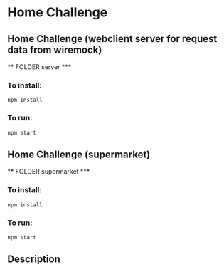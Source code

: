 # Home Challenge


## Home Challenge (webclient server for request data from wiremock) 

** FOLDER server ***

### To install:

    npm install

### To run:

    npm start
	

## Home Challenge (supermarket)

** FOLDER supermarket ***

### To install:

    npm install

### To run:

    npm start
	
## Description 

